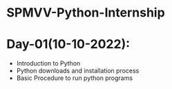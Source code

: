 # SPMVV-Python-Internship

# Day-01(10-10-2022):
  - Introduction to Python
  - Python downloads and installation process
  - Basic Procedure to run python programs

